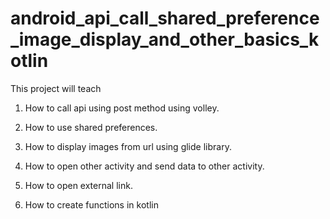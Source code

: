 # android_api_call_shared_preference_image_display_and_other_basics_kotlin

This project will teach

1. How to call api using post method using volley.

2. How to use shared preferences.

3. How to display images from url using glide library.

4. How to open other activity and send data to other activity.

5. How to open external link.

6. How to create functions in kotlin

